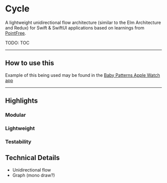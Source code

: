 # Cycle

A lightweight unidirectional flow architecture (similar to the Elm Architecture and Redux) for Swift & SwiftUI applications based on learnings from [PointFree](https://www.pointfree.co).

TODO: TOC

---

## How to use this
Example of this being used may be found in the [Baby Patterns Apple Watch app](https://github.com/jasonzurita/BabyPatterns/tree/master/Watch%20Extension)

---

## Highlights

### Modular

### Lightweight

### Testability


## Technical Details
- Unidirectional flow
- Graph (mono draw?)
